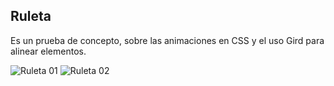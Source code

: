 ## Ruleta


Es un prueba de concepto, sobre las animaciones en CSS y el uso
Gird para alinear elementos.

![Ruleta 01](https://i.imgur.com/atTFAaF.png)
![Ruleta 02](https://i.imgur.com/5U9kIf6.png)
